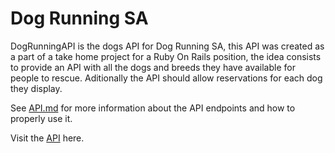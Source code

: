 # Dog Running SA
DogRunningAPI is the dogs API for Dog Running SA, this API was created as a part of a take home project for a Ruby On Rails position, the idea consists to provide an API with all the dogs and breeds they have available for people to rescue. Aditionally the API should allow reservations for each dog they display.

See [API.md](API.md) for more information about the API endpoints and how to properly use it.

Visit the [API](https://dogrunningapi.herokuapp.com/) here.
